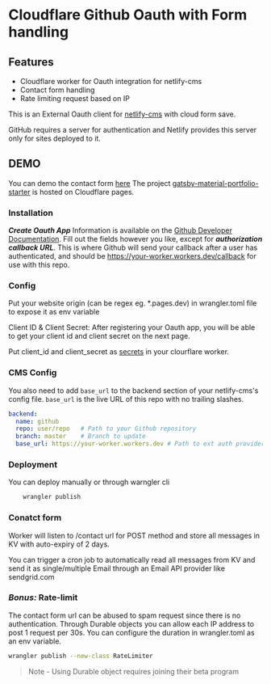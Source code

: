# Cloudflare Github Oauth with Form handling

## Features
- Cloudflare worker for Oauth integration for netlify-cms
- Contact form handling
- Rate limiting request based on IP

This is an External Oauth client for [netlify-cms](https://www.netlifycms.org/docs/backends-overview/) with cloud form save.

GitHub requires a server for authentication and Netlify provides this server only for sites deployed to it.

## DEMO

You can demo the contact form [here](https://gatsby-material-portfolio-starter.pages.dev/contact/)
The project [gatsby-material-portfolio-starter](https://github.com/ManpreetSingh80/gatsby-material-portfolio-starter) is hosted on Cloudflare pages.

### Installation

***Create Oauth App***
Information is available on the [Github Developer Documentation](https://developer.github.com/apps/building-integrations/setting-up-and-registering-oauth-apps/registering-oauth-apps/). Fill out the fields however you like, except for ***authorization callback URL***. This is where Github will send your callback after a user has authenticated, and should be https://your-worker.workers.dev/callback for use with this repo.

### Config

Put your website origin (can be regex eg. *.pages.dev) in wrangler.toml file to expose it as env variable

Client ID & Client Secret: After registering your Oauth app, you will be able to get your client id and client secret on the next page.

Put client_id and client_secret as [secrets](https://developers.cloudflare.com/workers/platform/environment-variables#adding-secrets-via-wrangler) in your clourflare worker.

### CMS Config
You also need to add `base_url` to the backend section of your netlify-cms's config file. `base_url` is the live URL of this repo with no trailing slashes.

```yaml
backend:
  name: github
  repo: user/repo   # Path to your Github repository
  branch: master    # Branch to update
  base_url: https://your-worker.workers.dev # Path to ext auth provider
```

### Deployment

You can deploy manually or through warngler cli

```bash
    wrangler publish
```


### Conatct form

Worker will listen to /contact url for POST method and store all messages in KV with auto-expiry of 2 days. 

You can trigger a cron job to automatically read all messages from KV and send it as single/multiple Email through an Email API provider like sendgrid.com


### ***Bonus:*** Rate-limit

The contact form url can be abused to spam request since there is no authentication.
Through Durable objects you can allow each IP address to post 1 request per 30s. You can configure the duration in wrangler.toml as an env variable.

```bash
wrangler publish --new-class RateLimiter
```

> Note - Using Durable object requires joining their beta program